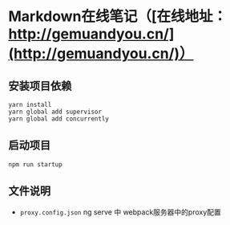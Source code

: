 # Markdown在线笔记（[在线地址：http://gemuandyou.cn/](http://gemuandyou.cn/)）
## 安装项目依赖
```shell
yarn install
yarn global add supervisor
yarn global add concurrently
```
## 启动项目
```shell
npm run startup
```
## 文件说明
- `proxy.config.json` ng serve 中 webpack服务器中的proxy配置
